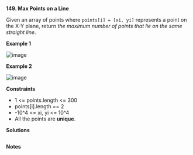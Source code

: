 **149. Max Points on a Line**

Given an array of points where `points[i] = [xi, yi]` represents a point on the X-Y plane, return _the maximum number of points that lie on the same straight line_.

**Example 1**

![image](https://user-images.githubusercontent.com/51500878/133951467-2b25e73a-e676-4d9d-bb98-0865b13287f5.png)

**Example 2**

![image](https://user-images.githubusercontent.com/51500878/133951487-d7424d18-3a0a-42aa-8753-0ec53222e11b.png)

**Constraints**

- 1 <= points.length <= 300
- points\[i].length == 2
- -10^4 <= xi, yi <= 10^4
- All the points are **unique**.

**Solutions**

```python

```

**Notes**
